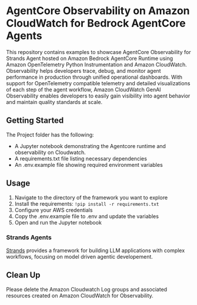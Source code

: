 # AgentCore Observability on Amazon CloudWatch for Bedrock AgentCore Agents 

This repository contains examples to showcase AgentCore Observability for Strands Agent  hosted on Amazon Bedrock AgentCore Runtime using Amazon OpenTelemetry Python Instrumentation and Amazon CloudWatch. Observability helps developers trace, debug, and monitor agent performance in production through unified operational dashboards. With support for OpenTelemetry compatible telemetry and detailed visualizations of each step of the agent workflow, Amazon CloudWatch GenAI Observability enables developers to easily gain visibility into agent behavior and maintain quality standards at scale.


## Getting Started

The Project folder has the following:
- A Jupyter notebook demonstrating the Agentcore runtime and observability on Cloudwatch.
- A requirements.txt file listing necessary dependencies
- An .env.example file showing required environment variables


## Usage

1. Navigate to the directory of the framework you want to explore
2. Install the requirements: `!pip install -r requirements.txt `
3. Configure your AWS credentials 
3. Copy the .env.example file to .env and update the variables
4. Open and run the Jupyter notebook


### Strands Agents
[ Strands](https://strandsagents.com/latest/) provides a framework for building LLM applications with complex workflows, focusing on model driven agentic developement.

## Clean Up 

Please delete the Amazon Cloudwatch Log groups and associated resources created on Amazon CloudWatch for Observability.
